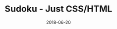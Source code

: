 ---
title: 'Sudoku - Just CSS/HTML'
description: 'Complete a sudoku puzzle without Javascript or server-side interaction.'
gametype: 'medium'
gameid: 73
date: 2018-06-20
tags: []
draft: false
type: 'games'
num19: [{'idx':1,'arr1':[1,2,3,4,5,6,7,8,9],'arr2':[1,2,3,4,5,6,7,8,9]},{'idx':2,'arr1':[1,2,3,4,5,6,7,8,9],'arr2':[1,2,3,4,5,6,7,8,9]},{'idx':3,'arr1':[1,2,3,4,5,6,7,8,9],'arr2':[1,2,3,4,5,6,7,8,9]},{'idx':4,'arr1':[1,2,3,4,5,6,7,8,9],'arr2':[1,2,3,4,5,6,7,8,9]},{'idx':5,'arr1':[1,2,3,4,5,6,7,8,9],'arr2':[1,2,3,4,5,6,7,8,9]},{'idx':6,'arr1':[1,2,3,4,5,6,7,8,9],'arr2':[1,2,3,4,5,6,7,8,9]},{'idx':7,'arr1':[1,2,3,4,5,6,7,8,9],'arr2':[1,2,3,4,5,6,7,8,9]},{'idx':8,'arr1':[1,2,3,4,5,6,7,8,9],'arr2':[1,2,3,4,5,6,7,8,9]},{'idx':9,'arr1':[1,2,3,4,5,6,7,8,9],'arr2':[1,2,3,4,5,6,7,8,9]}]
puzzle: [[7, 0, 3, 1, 0, 0, 4, 0, 8], [9, 8, 0, 0, 5, 3, 0, 0, 0], [0, 0, 0, 2, 0, 0, 0, 0, 3], [3, 0, 0, 0, 0, 0, 7, 1, 0], [8, 0, 0, 0, 0, 0, 0, 0, 2], [0, 9, 5, 0, 0, 0, 0, 0, 6], [5, 0, 0, 0, 0, 9, 0, 0, 0], [0, 0, 0, 3, 6, 0, 0, 9, 5], [6, 0, 9, 0, 0, 2, 8, 0, 7]]
layout: 'sudokucssstatic'
---
